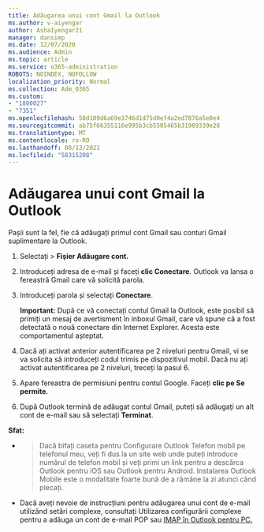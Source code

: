 ```yaml
---
title: Adăugarea unui cont Gmail la Outlook
ms.author: v-aiyengar
author: AshaIyengar21
manager: dansimp
ms.date: 12/07/2020
ms.audience: Admin
ms.topic: article
ms.service: o365-administration
ROBOTS: NOINDEX, NOFOLLOW
localization_priority: Normal
ms.collection: Adm_O365
ms.custom:
- "1800027"
- "7351"
ms.openlocfilehash: 58d109d6a69e3746d1d75d0ef4a2ed7876a5e0e4
ms.sourcegitcommit: ab75f66355116e995b3cb5505465b31989339e28
ms.translationtype: MT
ms.contentlocale: ro-RO
ms.lasthandoff: 08/13/2021
ms.locfileid: "58315208"
---
```

# <a name="add-a-gmail-account-to-outlook"></a>Adăugarea unui cont Gmail la Outlook

Pașii sunt la fel, fie că adăugați primul cont Gmail sau conturi Gmail suplimentare la Outlook.

1. Selectați   >  **Fișier Adăugare cont.**
1. Introduceți adresa de e-mail și faceți **clic Conectare**. Outlook va lansa o fereastră Gmail care vă solicită parola. 
1. Introduceți parola și selectați **Conectare**.

    **Important:** După ce vă conectați contul Gmail la Outlook, este posibil să primiți un mesaj de avertisment în inboxul Gmail, care vă spune că a fost detectată o nouă conectare din Internet Explorer. Acesta este comportamentul așteptat.

4. Dacă ați activat anterior autentificarea pe 2 niveluri pentru Gmail, vi se va solicita să introduceți codul trimis pe dispozitivul mobil. Dacă nu ați activat autentificarea pe 2 niveluri, treceți la pasul 6.
1. Apare fereastra de permisiuni pentru contul Google. Faceți **clic pe Se permite**.
1. După Outlook termină de adăugat contul Gmail, puteți să adăugați un alt cont de e-mail sau să selectați **Terminat**.

**Sfat:**
- > Dacă bifați caseta pentru Configurare Outlook Telefon mobil pe telefonul meu, veți fi dus la un site web unde puteți introduce numărul de telefon mobil și veți primi un link pentru a descărca Outlook pentru iOS sau Outlook pentru Android. Instalarea Outlook Mobile este o modalitate foarte bună de a rămâne la zi atunci când plecați.
- Dacă aveți nevoie de instrucțiuni pentru adăugarea unui cont de e-mail utilizând setări complexe, consultați Utilizarea configurării complexe pentru a adăuga un cont de e-mail POP sau [IMAP în Outlook pentru PC.](https://support.microsoft.com/office/change-or-update-email-account-settings-in-outlook-for-windows-560a9065-3c3a-4ec5-a24f-cdb9a8d622a2#bkmk_advanced)
